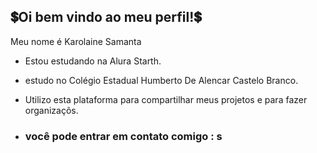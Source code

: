 ## 💲Oi bem vindo ao meu perfil!💲

Meu nome é Karolaine Samanta

- Estou estudando na Alura Starth.
- estudo no Colégio Estadual Humberto De Alencar Castelo Branco.
- Utilizo esta plataforma para compartilhar meus projetos e  para fazer organizaçõs.

- ### você pode entrar em contato comigo : s

